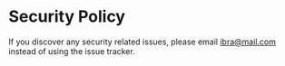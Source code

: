 # Security Policy

If you discover any security related issues, please email ibra@mail.com instead of using the issue tracker.
